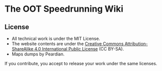 # The OOT Speedrunning Wiki
## License
- All technical work is under the MIT License.
- The website contents are under the [Creative Commons Attribution-ShareAlike 4.0 International Public License](LICENSE) (CC BY-SA).
- Maps dumps by Peardian.

If you contribute, you accept to release your work under the same licenses.
